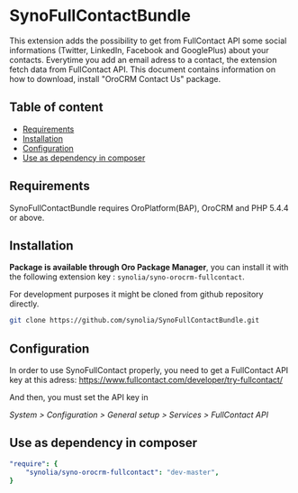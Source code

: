 SynoFullContactBundle
=====================

This extension adds the possibility to get from FullContact API some social informations (Twitter, LinkedIn, Facebook and GooglePlus) about your contacts. Everytime you add an email adress to a contact, the extension fetch data from FullContact API. This document contains information on how to download, install "OroCRM Contact Us" package.

Table of content
-----------------

- [Requirements](#requirements)
- [Installation](#installation)
- [Configuration](#configuration)
- [Use as dependency in composer](#use-as-dependency-in-composer)

Requirements
------------

SynoFullContactBundle requires OroPlatform(BAP), OroCRM and PHP 5.4.4 or above.

Installation
------------

**Package is available through Oro Package Manager**, you can install it with the following extension key : ```synolia/syno-orocrm-fullcontact```. 

For development purposes it might be cloned from github repository directly.

```bash
git clone https://github.com/synolia/SynoFullContactBundle.git
```

Configuration
-------------

In order to use SynoFullContact properly, you need to get a FullContact API key at this adress:
https://www.fullcontact.com/developer/try-fullcontact/

And then, you must set the API key in

*System > Configuration > General setup > Services > FullContact API*

Use as dependency in composer
-----------------------------

```yaml
"require": {
    "synolia/syno-orocrm-fullcontact": "dev-master",
}
```
